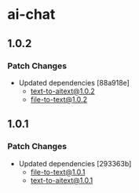 # ai-chat

## 1.0.2

### Patch Changes

- Updated dependencies [88a918e]
  - text-to-aitext@1.0.2
  - file-to-text@1.0.2

## 1.0.1

### Patch Changes

- Updated dependencies [293363b]
  - file-to-text@1.0.1
  - text-to-aitext@1.0.1
